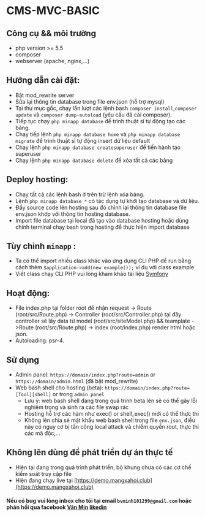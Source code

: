 # CMS-MVC-BASIC
## Công cụ && môi trường
- php version >= 5.5
- composer
- webserver (apache, nginx,...)
## Hướng dẫn cài đặt:
- Bật mod_rewrite server
- Sửa lại thông tin database trong file env.json (hỗ trợ mysql) 
- Tại thư mục gốc, chạy lần lượt các lệnh bash ```composer install```,```composer update``` và ```composer dump-autoload``` (yêu cầu đã cài composer).
- Tiếp tục chạy ```php minapp database``` để trình thuật sĩ tự động tạo các bảng.
- Chạy tiếp lệnh ```php minapp database home``` và ```php minapp database migrate``` để trình thuật sĩ tự động insert dữ liệu default
- Chạy lệnh ```php minapp database createsuperuser``` để tiến hành tạo superuser
- Chạy lệnh ```php minapp database delete``` để xóa tất cả các bảng
## Deploy hosting:
- Chạy tất cả các lệnh bash ở trên trừ lệnh xóa bảng.
- Lệnh ```php minapp database *``` có tác dụng tự khởi tạo database và dữ liệu.
- Đẩy source code lên hosting sau đó chỉnh lại thông tin database file env.json khớp với thông tin hosting database.
- Import file database tại local đã tạo vào database hosting hoặc dùng chính terminal chạy bash trong hosting để thực hiện import database
## Tùy chỉnh ```minapp``` :
- Ta có thể import nhiều class khác vào ứng dụng CLI PHP để run bằng cách thêm ```$application->add(new example());``` ví dụ với class example
- Viết class chạy CLI PHP vui lòng kham khảo tài liệu [Symfony](https://symfony.com/doc/current/console.html)
## Hoạt động:
- File index.php tại folder root để nhận request -> Route (root/src/Route.php) -> Controller (root/src/Controller.php) tại đây controller sẽ lấy data từ model (root/src/siteModel.php) && teamplate ->Route (root/src/Route.php) -> index (root/index.php)  render html hoặc json.
- Autoloading: psr-4.
## Sử dụng
- Admin panel: ```https://domain/index.php?route=admin``` or ```https://domain/admin.html``` (đã bật mod_rewrite)
- Web bash shell cho hosting (beta): ```https://domain/index.php?route=[Tool][shell]```  or trong ```admin panel``` 
    + Lưu ý: web bash shell đang trong quá trình beta lên sẽ có thể gây lỗi nghiêm trọng và sinh ra các file swap rác
    + Hosting hỗ trợ các hàm như exec() or shell_exec() mới có thể thực thi
    + Không lên chia sẻ mật khẩu web bash shell trong file ```env.json```, điều này có nguy cơ bị tấn công local attack và chiếm quyền root, thực thi các mã độc,...
## Không lên dùng để phát triển dự án thực tế
- Hiện tại đang trong quá trình phát triển, bộ khung chưa có các cơ chế kiểm soát truy cập file
- Hiện đang chạy live tại [https://demo.mangxahoi.club](https://demo.mangxahoi.club)

#### Nếu có bug vui lòng inbox cho tôi tại email ```bvminh101299@gmail.com``` hoặc phản hồi qua facebook [Văn Min](https://www.facebook.com/zake.death) [likedin](https://www.linkedin.com/in/minh-bui-567486148/)
